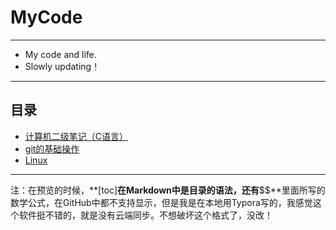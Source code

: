 # MyCode
---
- My code and life.
- Slowly updating！
---
## 目录
- [计算机二级笔记（C语言）](https://github.com/330079598/MyCode/tree/master/%E8%AE%A1%E7%AE%97%E6%9C%BA%E4%BA%8C%E7%BA%A7%E7%AC%94%E8%AE%B0(C%E8%AF%AD%E8%A8%80))
- [git的基础操作](https://github.com/330079598/MyCode/blob/master/Git%E7%9A%84%E5%9F%BA%E7%A1%80%E6%93%8D%E4%BD%9C/Git%E5%9F%BA%E7%A1%80%E6%93%8D%E4%BD%9C.md)
- [Linux](https://github.com/330079598/MyCode/tree/master/Linux)
---
注：在预览的时候，**[toc]**在Markdown中是目录的语法，还有**$$**里面所写的数学公式，在GitHub中都不支持显示，但是我是在本地用Typora写的，我感觉这个软件挺不错的，就是没有云端同步。不想破坏这个格式了，没改！


